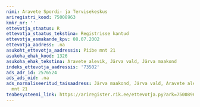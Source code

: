 ```yaml
---
nimi: Aravete Spordi- ja Tervisekeskus
ariregistri_kood: 75008963
kmkr_nr: ''
ettevotja_staatus: R
ettevotja_staatus_tekstina: Registrisse kantud
ettevotja_esmakande_kpv: 08.07.2002
ettevotja_aadress: .na
asukoht_ettevotja_aadressis: Piibe mnt 21
asukoha_ehak_kood: 1326
asukoha_ehak_tekstina: Aravete alevik, Järva vald, Järva maakond
indeks_ettevotja_aadressis: '73502'
ads_adr_id: 2576524
ads_ads_oid: .na
ads_normaliseeritud_taisaadress: Järva maakond, Järva vald, Aravete alevik, Piibe
  mnt 21
teabesysteemi_link: https://ariregister.rik.ee/ettevotja.py?ark=75008963&ref=rekvisiidid
---
```

